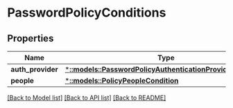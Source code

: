 # PasswordPolicyConditions

## Properties
Name | Type | Description | Notes
------------ | ------------- | ------------- | -------------
**auth_provider** | [***::models::PasswordPolicyAuthenticationProviderCondition**](PasswordPolicyAuthenticationProviderCondition.md) |  | [optional] 
**people** | [***::models::PolicyPeopleCondition**](PolicyPeopleCondition.md) |  | [optional] 

[[Back to Model list]](../README.md#documentation-for-models) [[Back to API list]](../README.md#documentation-for-api-endpoints) [[Back to README]](../README.md)


